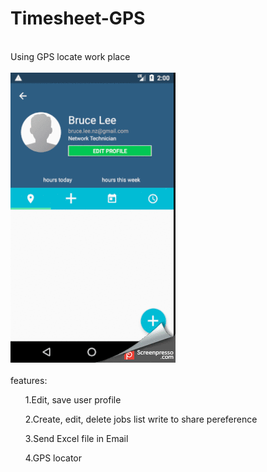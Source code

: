 # Timesheet-GPS
<br>Using GPS locate work place</br>
<br>
![alt tag](https://github.com/Yitian2003/Timesheet-GPS/blob/master/demo.gif)
</br>
<br>features:</br>
<ul>1.Edit, save user profile</ul>
<ul>2.Create, edit, delete jobs list write to share pereference</ul>
<ul>3.Send Excel file in Email</ul>
<ul>4.GPS locator</ul>
